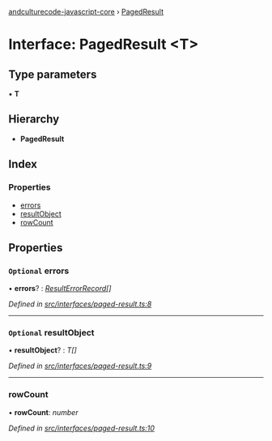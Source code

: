 [andculturecode-javascript-core](../README.md) › [PagedResult](pagedresult.md)

# Interface: PagedResult <**T**>

## Type parameters

▪ **T**

## Hierarchy

* **PagedResult**

## Index

### Properties

* [errors](pagedresult.md#optional-errors)
* [resultObject](pagedresult.md#optional-resultobject)
* [rowCount](pagedresult.md#rowcount)

## Properties

### `Optional` errors

• **errors**? : *[ResultErrorRecord](../classes/resulterrorrecord.md)[]*

*Defined in [src/interfaces/paged-result.ts:8](https://github.com/AndcultureCode/AndcultureCode.JavaScript.Core/blob/05570a8/src/interfaces/paged-result.ts#L8)*

___

### `Optional` resultObject

• **resultObject**? : *T[]*

*Defined in [src/interfaces/paged-result.ts:9](https://github.com/AndcultureCode/AndcultureCode.JavaScript.Core/blob/05570a8/src/interfaces/paged-result.ts#L9)*

___

###  rowCount

• **rowCount**: *number*

*Defined in [src/interfaces/paged-result.ts:10](https://github.com/AndcultureCode/AndcultureCode.JavaScript.Core/blob/05570a8/src/interfaces/paged-result.ts#L10)*
